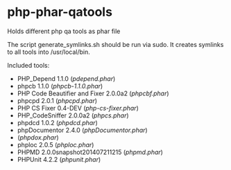 php-phar-qatools
================

Holds different php qa tools as phar file

The script generate_symlinks.sh should be run via sudo. 
It creates symlinks to all tools into /usr/local/bin.

Included tools:

* PHP_Depend 1.1.0 (*pdepend.phar*)
* phpcb 1.1.0 (*phpcb-1.1.0.phar*)
* PHP Code Beautifier and Fixer 2.0.0a2 (*phpcbf.phar*)
* phpcpd 2.0.1 (*phpcpd.phar*)
* PHP CS Fixer 0.4-DEV (*php-cs-fixer.phar*)
* PHP_CodeSniffer 2.0.0a2 (*phpcs.phar*)
* phpdcd 1.0.2 (*phpdcd.phar*)
* phpDocumentor 2.4.0 (*phpDocumentor.phar*)
*  (*phpdox.phar*)
* phploc 2.0.5 (*phploc.phar*)
* PHPMD 2.0.0snapshot201407211215 (*phpmd.phar*)
* PHPUnit 4.2.2 (*phpunit.phar*)
